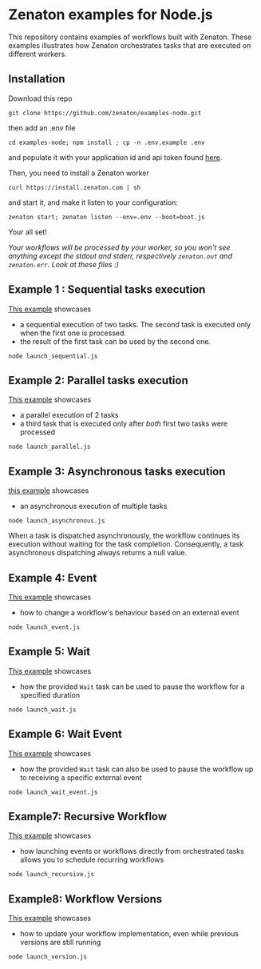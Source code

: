 # Zenaton examples for Node.js
This repository contains examples of workflows built with Zenaton. These examples illustrates how Zenaton orchestrates tasks that are executed on different workers.

## Installation
Download this repo
```
git clone https://github.com/zenaton/examples-node.git
```
then add an .env file
```
cd examples-node; npm install ; cp -n .env.example .env
```
and populate it with your application id and api token found [here](https://zenaton.com/app/api).

Then, you need to install a Zenaton worker
```
curl https://install.zenaton.com | sh
```
and start it, and make it listen to your configuration:
```
zenaton start; zenaton listen --env=.env --boot=boot.js
```
Your all set!


*Your workflows will be processed by your worker, so you won't see anything except the stdout and stderr, respectively `zenaton.out` and `zenaton.err`. Look at these files :)*

## Example 1 : Sequential tasks execution
[This example](https://github.com/zenaton/examples-node/tree/master/Sequential) showcases
- a sequential execution of two tasks. The second task is executed only when the first one is processed.
- the result of the first task can be used by the second one.

```
node launch_sequential.js
```

## Example 2: Parallel tasks execution
[This example](https://github.com/zenaton/examples-node/tree/master/Parallel) showcases
- a parallel execution of 2 tasks
- a third task that is executed only after *both* first two tasks were processed


```
node launch_parallel.js
```

## Example 3: Asynchronous tasks execution
[this example](https://github.com/zenaton/examples-node/tree/master/Asynchronous) showcases
- an asynchronous execution of multiple tasks

```
node launch_asynchronous.js
```

When a task is dispatched asynchronously, the workflow continues its execution without waiting for the task completion. Consequently, a task asynchronous dispatching always returns a null value.

## Example 4: Event
[This example](https://github.com/zenaton/examples-node/tree/master/Event) showcases
- how to change a workflow's behaviour based on an external event

```
node launch_event.js
```

## Example 5: Wait
[This example](https://github.com/zenaton/examples-node/tree/master/Wait) showcases
- how the provided `Wait` task can be used to pause the workflow for a specified duration

```
node launch_wait.js
```

## Example 6: Wait Event
[This example](https://github.com/zenaton/examples-node/tree/master/WaitEvent) showcases
- how the provided `Wait` task can also be used to pause the workflow up to receiving a specific external event

```
node launch_wait_event.js
```

## Example7: Recursive Workflow
[This example](https://github.com/zenaton/examples-node/tree/master/Recursive) showcases
- how launching events or workflows directly from orchestrated tasks allows you to schedule recurring workflows

```
node launch_recursive.js
```

## Example8: Workflow Versions
[This example](https://github.com/zenaton/examples-node/tree/master/Version) showcases
- how to update your workflow implementation, even while previous versions are still running

```
node launch_version.js
```
